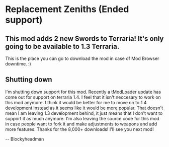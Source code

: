 # Replacement Zeniths (Ended support)
## This mod adds 2 new Swords to Terraria! It's only going to be available to 1.3 Terraria.
This is the place you can go to download the mod in case of Mod Browser downtime. :)

## Shutting down
I'm shutting down support for this mod. Recently a tModLoader update has come out for support on terraria 1.4. I feel that it isn't neccesary to work on this mod anymore. I think it would be better for me to move on to 1.4 development instead as it seems like it would be more popular. That doesn't mean I am leaving 1.3 development behind, it just means that I don't want to support it as much anymore. I'm also leaving the source code for this mod in case people want to fork it and make adjustments to weapons and add more features. Thanks for the 8,000+ downloads! I'll see you next mod!

-- Blockyheadman
